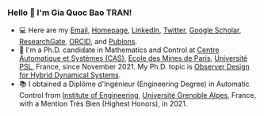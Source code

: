 ### Hello 👋 I'm Gia Quoc Bao TRAN!
- :computer: Here are my [Email](mailto:gia-quoc-bao.tran@minesparis.psl.eu), [Homepage](https://www.tran-gia-quoc-bao.com/), [LinkedIn](https://www.linkedin.com/in/tran-gia-quoc-bao/), [Twitter](https://twitter.com/Tran_GiaQuocBao), [Google Scholar](https://scholar.google.fr/citations?hl=en&user=j7GowkcAAAAJ&sortby=pubdate&view_op=list_works&gmla=AJsN-F6fLm0IMSpRxtBXAQljmDQtw01THyYzxmJcx2MYTHZmkekfXQTc5n5kipvyXRjuGSHjspVYx0be6MPEcjL1mOTMVCbfTuWn_cb6eOWqsjBMQup1v2I), [ResearchGate](https://www.researchgate.net/profile/Gia_Quoc_Bao_Tran), [ORCID](https://orcid.org/0000-0002-0150-8805), and [Publons](https://publons.com/researcher/3635512/gia-quoc-bao-tran).
- :school: I'm a Ph.D. candidate in Mathematics and Control at [Centre Automatique et Systèmes (CAS)](https://cas.mines-paristech.fr/), [Ecole des Mines de Paris](https://www.minesparis.psl.eu/), [Université PSL](https://psl.eu/en), France, since November 2021. My Ph.D. topic is [Observer Design for Hybrid Dynamical Systems](http://theses.fr/s304727?fbclid=IwAR1WU15HOElMXkifY7fsjh2yvFPp5ZpPwABZzSachYZCpg-wjnAQKdg8Fe8).
- :books: I obtained a Diplôme d'Ingénieur (Engineering Degree) in Automatic Control from [Institute of Engineering](https://www.grenoble-inp.fr/), [Université Grenoble Alpes](https://www.univ-grenoble-alpes.fr/english/), France, with a Mention Très Bien (Highest Honors), in 2021.
